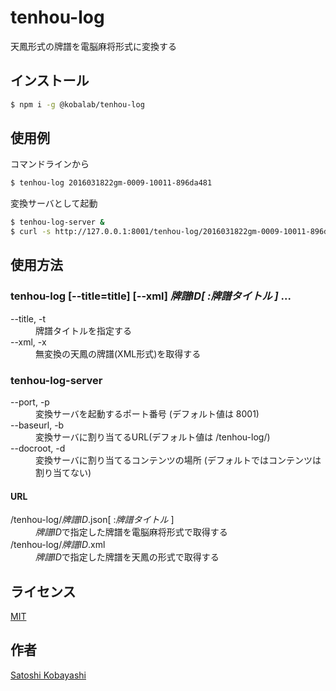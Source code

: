 # tenhou-log

天鳳形式の牌譜を電脳麻将形式に変換する

## インストール
```sh
$ npm i -g @kobalab/tenhou-log
```
## 使用例
コマンドラインから
```sh
$ tenhou-log 2016031822gm-0009-10011-896da481
```
変換サーバとして起動
```sh
$ tenhou-log-server &
$ curl -s http://127.0.0.1:8001/tenhou-log/2016031822gm-0009-10011-896da481.json
```
## 使用方法

### tenhou-log [--title=title] [--xml] *牌譜ID[ :牌譜タイトル ]* ...
<dl>
<dt>--title, -t</dt>
    <dd>牌譜タイトルを指定する<dd>

<dt>--xml, -x</dt>
    <dd>無変換の天鳳の牌譜(XML形式)を取得する</dd>
</dl>

### tenhou-log-server
<dl>
<dt>--port, -p</dt>
    <dd>変換サーバを起動するポート番号 (デフォルト値は 8001)</dd>

<dt>--baseurl, -b</dt>
    <dd>変換サーバに割り当てるURL(デフォルト値は /tenhou-log/)</dd>

<dt>--docroot, -d</dt>
    <dd>変換サーバに割り当てるコンテンツの場所 (デフォルトではコンテンツは割り当てない)</dd>
</dl>

#### URL
<dl>
<dt>/tenhou-log/<em>牌譜ID</em>.json[ :<em>牌譜タイトル</em> ]</dt>
    <dd><em>牌譜ID</em>で指定した牌譜を電脳麻将形式で取得する</dd>
<dt>/tenhou-log/<em>牌譜ID</em>.xml</dt>
    <dd><em>牌譜ID</em>で指定した牌譜を天鳳の形式で取得する</dd>
</dl>

## ライセンス
[MIT](https://github.com/kobalab/tenhou-log/blob/master/LICENSE)

## 作者
[Satoshi Kobayashi](https://github.com/kobalab)
